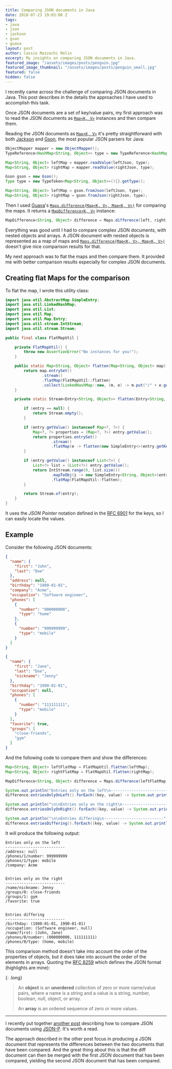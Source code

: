 ```yaml
---
title: Comparing JSON documents in Java
date: 2018-07-23 19:03:00 Z
tags:
- java
- json
- jackson
- gson
- guava
layout: post
author: Cassio Mazzochi Molin
excerpt: My insights on comparing JSON documents in Java.
featured_image: "/assets/images/posts/penguin.jpg"
featured_image_thumbnail: "/assets/images/posts/penguin_small.jpg"
featured: false
hidden: false
---
```



I recently came across the challenge of comparing JSON documents in Java. This post describes in the details the approaches I have used to accomplish this task.

<!--more-->



Once JSON documents are a set of key/value pairs, my first approach was to read the JSON documents as [`Map<K, V>`][Map] instances and then compare them. 

Reading the JSON documents as [`Map<K, V>`][Map] it's pretty straightforward with both [Jackson] and [Gson], the most popular JSON parsers for Java:

```java
ObjectMapper mapper = new ObjectMapper();
TypeReference<HashMap<String, Object>> type = new TypeReference<HashMap<String, Object>>() {};

Map<String, Object> leftMap = mapper.readValue(leftJson, type);
Map<String, Object> rightMap = mapper.readValue(rightJson, type);
```

```java
Gson gson = new Gson();
Type type = new TypeToken<Map<String, Object>>(){}.getType();

Map<String, Object> leftMap = gson.fromJson(leftJson, type);
Map<String, Object> rightMap = gson.fromJson(rightJson, type);
```

Then I used [Guava]'s [`Maps.difference(Map<K, V>, Map<K, V>)`][Maps.difference] for comparing the maps. It returns a [`MapDifference<K, V>`][MapDifference] instance:

```java
MapDifference<String, Object> difference = Maps.difference(left, right);
```

Everything was good until I had to compare complex JSON documents, with nested objects and arrays. A JSON document with nested objects is represented as a map of maps and [`Maps.difference(Map<K, V>, Map<K, V>)`][Maps.difference] doesn't give nice comparison results for that.

My next approach was to flat the maps and then compare them. It provided me with better comparison results especially for complex JSON documents.




## Creating flat Maps for the comparison

To flat the map, I wrote this utility class:

```java
import java.util.AbstractMap.SimpleEntry;
import java.util.LinkedHashMap;
import java.util.List;
import java.util.Map;
import java.util.Map.Entry;
import java.util.stream.IntStream;
import java.util.stream.Stream;

public final class FlatMapUtil {

    private FlatMapUtil() {
        throw new AssertionError("No instances for you!");
    }

    public static Map<String, Object> flatten(Map<String, Object> map) {
        return map.entrySet()
                .stream()
                .flatMap(FlatMapUtil::flatten)
                .collect(LinkedHashMap::new, (m, e) -> m.put("/" + e.getKey(), e.getValue()), LinkedHashMap::putAll);
    }

    private static Stream<Entry<String, Object>> flatten(Entry<String, Object> entry) {

        if (entry == null) {
            return Stream.empty();
        }

        if (entry.getValue() instanceof Map<?, ?>) {
            Map<?, ?> properties = (Map<?, ?>) entry.getValue();
            return properties.entrySet()
                    .stream()
                    .flatMap(e -> flatten(new SimpleEntry<>(entry.getKey() + "/" + e.getKey(), e.getValue())));
        }

        if (entry.getValue() instanceof List<?>) {
            List<?> list = (List<?>) entry.getValue();
            return IntStream.range(0, list.size())
                    .mapToObj(i -> new SimpleEntry<String, Object>(entry.getKey() + "/" + i, list.get(i)))
                    .flatMap(FlatMapUtil::flatten);
        }

        return Stream.of(entry);
    }
}
```

It uses the _JSON Pointer_ notation defined in the [RFC 6901][rfc6901] for the keys, so I can easily locate the values.



## Example

Consider the following JSON documents:

```json
{
  "name": {
    "first": "John",
    "last": "Doe"
  },
  "address": null,
  "birthday": "1980-01-01",
  "company": "Acme",
  "occupation": "Software engineer",
  "phones": [
    {
      "number": "000000000",
      "type": "home"
    },
    {
      "number": "999999999",
      "type": "mobile"
    }
  ]
}
```

```json
{
  "name": {
    "first": "Jane",
    "last": "Doe",
    "nickname": "Jenny"
  },
  "birthday": "1990-01-01",
  "occupation": null,
  "phones": [
    {
      "number": "111111111",
      "type": "mobile"
    }
  ],
  "favorite": true,
  "groups": [
    "close-friends",
    "gym"
  ]
}
```

And the following code to compare them and show the differences:

```java
Map<String, Object> leftFlatMap = FlatMapUtil.flatten(leftMap);
Map<String, Object> rightFlatMap = FlatMapUtil.flatten(rightMap);

MapDifference<String, Object> difference = Maps.difference(leftFlatMap, rightFlatMap);

System.out.println("Entries only on the left\n--------------------------");
difference.entriesOnlyOnLeft().forEach((key, value) -> System.out.println(key + ": " + value));

System.out.println("\n\nEntries only on the right\n--------------------------");
difference.entriesOnlyOnRight().forEach((key, value) -> System.out.println(key + ": " + value));

System.out.println("\n\nEntries differing\n--------------------------");
difference.entriesDiffering().forEach((key, value) -> System.out.println(key + ": " + value));
```

It will produce the following output:

```none
Entries only on the left
--------------------------
/address: null
/phones/1/number: 999999999
/phones/1/type: mobile
/company: Acme


Entries only on the right
--------------------------
/name/nickname: Jenny
/groups/0: close-friends
/groups/1: gym
/favorite: true


Entries differing
--------------------------
/birthday: (1980-01-01, 1990-01-01)
/occupation: (Software engineer, null)
/name/first: (John, Jane)
/phones/0/number: (000000000, 111111111)
/phones/0/type: (home, mobile)
```

This comparison method doesn't take into account the order of the properties of objects, but it does take into account the order of the elements in arrays. Quoting the [RFC 8259][rfc8259] which defines the JSON format (highlights are mine):

{: .long}
> An **object** is an **unordered** collection of zero or more name/value pairs, where a name is a string and a value is a string, number, boolean, _null_, object, or array.
>
> An **array** is an ordered sequence of zero or more values.

---

I recently put together [another post][post.using-jsonp] describing how to compare JSON documents using [JSON-P][json-p]. It's worth a read.

The approach described in the other post focus in producing a JSON document that represents the differences between the two documents that have been compared. And the great thing about this is that the diff document can then be merged with the first JSON document that has been compared, yielding the second JSON document that has been compared.


  [Map]: https://docs.oracle.com/en/java/javase/12/docs/api/java.base/java/util/Map.html
  [Jackson]: https://github.com/FasterXML/jackson
  [Gson]: https://github.com/google/gson
  [Guava]: https://github.com/google/guava
  [Maps.difference]: https://guava.dev/releases/28.0-jre/api/docs/com/google/common/collect/Maps.html#difference-java.util.Map-java.util.Map-
  [MapDifference]: https://guava.dev/releases/28.0-jre/api/docs/com/google/common/collect/MapDifference.html
  [rfc6901]: https://tools.ietf.org/html/rfc6901
  [rfc8259]: https://tools.ietf.org/html/rfc8259
  [post.using-jsonp]: https://cassiomolin.com/comparing-json-documents-in-java-with-jsonp/
  [json-p]: https://javaee.github.io/jsonp/
